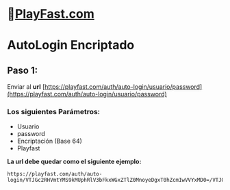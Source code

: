 # 👾[PlayFast.com](https://PlayFast.com) 
# AutoLogin Encriptado


## Paso 1:

Enviar al **url** [https://playfast.com/auth/auto-login/usuario/password](https://playfast.com/auth/auto-login/usuario/password) 

### Los siguientes Parámetros: 
- Usuario 
- password
- Encriptación (Base 64)
- Playfast
 
**La url debe quedar como el siguiente ejemplo:**

```
https://playfast.com/auth/auto-login/VTJGc2RHVmtYMS9kMUphRlV3bFkxWGxZTlZ0MnoyeDgxT0hZcmIwVVYxMD0=/VTJGc2RHVmtYMTg2QjF4Y1lwTzQwdmNKNy94Zk5oNzkxeHFucHN2U3Y1MD0=

```
